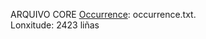 
ARQUIVO CORE [Occurrence](http://rs.tdwg.org/dwc/terms/Occurrence): occurrence.txt.  
Lonxitude: 2423 liñas